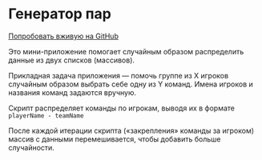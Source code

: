 # Генератор пар

[Попробовать вживую на GitHub](https://tmshchk.github.io/pair-generator/)

Это мини-приложение помогает случайным образом распределить данные из двух списков (массивов).

Прикладная задача приложения — помочь группе из Х игроков случайным образом выбрать себе одну из Y команд. Имена игроков и названия команд задаются вручную.

Скрипт распределяет команды по игрокам, выводя их в формате `playerName - teamName`

После каждой итерации скрипта («закрепления» команды за игроком) массив с данными перемешивается, чтобы добавить больше случайности.
